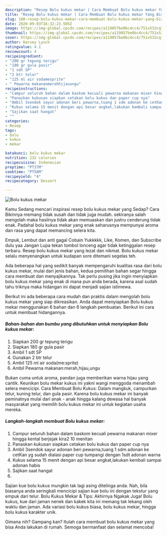 ```yaml
---
description: "Resep Bolu kukus mekar | Cara Membuat Bolu kukus mekar Yang Bisa Manjain Lidah"
title: "Resep Bolu kukus mekar | Cara Membuat Bolu kukus mekar Yang Bisa Manjain Lidah"
slug: 180-resep-bolu-kukus-mekar-cara-membuat-bolu-kukus-mekar-yang-bisa-manjain-lidah
date: 2020-09-03T16:32:23.505Z
image: https://img-global.cpcdn.com/recipes/a119057be0bc4cc4/751x532cq70/bolu-kukus-mekar-foto-resep-utama.jpg
thumbnail: https://img-global.cpcdn.com/recipes/a119057be0bc4cc4/751x532cq70/bolu-kukus-mekar-foto-resep-utama.jpg
cover: https://img-global.cpcdn.com/recipes/a119057be0bc4cc4/751x532cq70/bolu-kukus-mekar-foto-resep-utama.jpg
author: Harvey Lynch
ratingvalue: 4.1
reviewcount: 4
recipeingredient:
- "200 gr tepung terigu"
- "180 gr gula pasir"
- "1 sdt SP"
- "2 btr telur"
- "125 ml air sodamesprite"
- " Pewarna makananmerahhijauungu"
recipeinstructions:
- "Campur seluruh bahan dalam baskom kecuali pewarna makanan mixer hingga kental berjejak kira2 10 menitan"
- "Panaskan kukusan siapkan cetakan bolu kukus dan paper cup nya"
- "Ambil 3sendok sayur adonan beri pewarna,tuang 1 sdm adonan ke cetKan yg sudah dialasi paper cup tumpangi dengan 1sdt adonan warna"
- "Kukus selama 15 menit dengan api besar angkat,lakukan kembali sampai adonan habis"
- "Sajikan saat hangat"
- ""
categories:
- Resep
tags:
- bolu
- kukus
- mekar

katakunci: bolu kukus mekar 
nutrition: 232 calories
recipecuisine: Indonesian
preptime: "PT37M"
cooktime: "PT58M"
recipeyield: "4"
recipecategory: Dessert

---
```



![Bolu kukus mekar](https://img-global.cpcdn.com/recipes/a119057be0bc4cc4/751x532cq70/bolu-kukus-mekar-foto-resep-utama.jpg)

Kamu Sedang mencari inspirasi resep bolu kukus mekar yang Sedap? Cara Bikinnya memang tidak susah dan tidak juga mudah. sekiranya salah mengolah maka hasilnya tidak akan memuaskan dan justru cenderung tidak enak. Padahal bolu kukus mekar yang enak seharusnya mempunyai aroma dan rasa yang dapat memancing selera kita.

Empuk, Lembut dan anti gagal Cobain Yukkkkk, Like, Komen, dan Subscribe dulu yaa Jangan Lupa tekan tombol lonceng agar tidak ketinggalan resep terbaru. Resep bolu kukus mekar yang lezat dan nikmat. Bolu kukus mekar selalu menyenangkan untuk kudapan sore ditemani segelas teh.

Ada beberapa hal yang sedikit banyak mempengaruhi kualitas rasa dari bolu kukus mekar, mulai dari jenis bahan, kedua pemilihan bahan segar hingga cara membuat dan menyajikannya. Tak perlu pusing jika ingin menyiapkan bolu kukus mekar yang enak di mana pun anda berada, karena asal sudah tahu triknya maka hidangan ini dapat menjadi sajian istimewa.


Berikut ini ada beberapa cara mudah dan praktis dalam mengolah bolu kukus mekar yang siap dikreasikan. Anda dapat menyiapkan Bolu kukus mekar menggunakan 6 bahan dan 6 langkah pembuatan. Berikut ini cara untuk membuat hidangannya.

<!--inarticleads1-->

##### Bahan-bahan dan bumbu yang dibutuhkan untuk menyiapkan Bolu kukus mekar:

1. Siapkan 200 gr tepung terigu
1. Siapkan 180 gr gula pasir
1. Ambil 1 sdt SP
1. Gunakan 2 btr telur
1. Ambil 125 ml air soda(me:sprite)
1. Ambil  Pewarna makanan:merah,hijau,ungu


Bukan cuma untuk aroma, pandan juga memberikan warna hijau yang cantik. Keunikan bolu mekar kukus ini yakni wangi menggoda menambah selera mencicipi. Cara Membuat Bolu Kukus: Dalam mangkuk, campurkan telur, kuning telur, dan gula pasir. Karena bolu kukus mekar ini banyak peminatnya mulai dari anak - anak hingga kalang dewasa hal banyak masyarakat yang memilih bolu kukus mekar ini untuk kegiatan usaha mereka. 

<!--inarticleads2-->

##### Langkah-langkah membuat Bolu kukus mekar:

1. Campur seluruh bahan dalam baskom kecuali pewarna makanan mixer hingga kental berjejak kira2 10 menitan
1. Panaskan kukusan siapkan cetakan bolu kukus dan paper cup nya
1. Ambil 3sendok sayur adonan beri pewarna,tuang 1 sdm adonan ke cetKan yg sudah dialasi paper cup tumpangi dengan 1sdt adonan warna
1. Kukus selama 15 menit dengan api besar angkat,lakukan kembali sampai adonan habis
1. Sajikan saat hangat
1. 


Sajian kue bolu kukus mungkin tak lagi asing ditelinga anda. Nah, bila biasanya anda seringkali mencicipi sajian kue bolu ini dengan tekstur yang empuk dari telur. Bolu Kukus Mekar &amp; Tips: Akhirnya Ngakak Juga! Bolu kukus, kue dari jaman nenek dan kakek kita ini memang tak lekang oleh waktu dan jaman. Ada variasi bolu kukus biasa, bolu kukus mekar, hingga bolu kukus karakter unik. 

Gimana nih? Gampang kan? Itulah cara membuat bolu kukus mekar yang bisa Anda lakukan di rumah. Semoga bermanfaat dan selamat mencoba!
